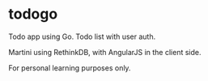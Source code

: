 todogo
======

Todo app using Go. Todo list with user auth.

Martini using RethinkDB, with AngularJS in the client side.

For personal learning purposes only.
